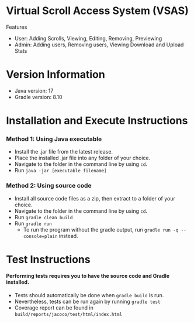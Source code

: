 # Virtual Scroll Access System (VSAS)
  Features
- User: Adding Scrolls, Viewing, Editing, Removing, Previewing
- Admin: Adding users, Removing users, Viewing Download and Upload Stats

# Version Information
- Java version: 17
- Gradle version: 8.10

# Installation and Execute Instructions
### Method 1: Using Java executable
- Install the .jar file from the latest release.
- Place the installed .jar file into any folder of your choice.
- Navigate to the folder in the command line by using `cd`.
- Run `java -jar [executable filename]`

### Method 2: Using source code
- Install all source code files as a zip, then extract to a folder of your choice.
- Navigate to the folder in the command line by using `cd`.
- Run `gradle clean build`
- Run `gradle run`
  - To run the program without the gradle output, run `gradle run -q --console=plain` instead.

# Test Instructions
#### Performing tests requires you to have the source code and Gradle installed.
- Tests should automatically be done when `gradle build` is run.
- Nevertheless, tests can be run again by running `gradle test`
- Coverage report can be found in `build/reports/jacoco/test/html/index.html`
